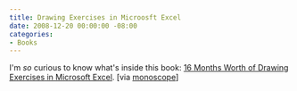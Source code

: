 ```yaml
---
title: Drawing Exercises in Microosft Excel
date: 2008-12-20 00:00:00 -08:00
categories:
- Books
---
```


<p>I'm <em>so</em> curious to know what's inside this book: <a href="http://www.projectno8.com/danielle.html">16 Months Worth of Drawing Exercises in Microsoft Excel</a>. [via <a href="http://www.monoscope.com/2008/12/danielle_aubert_16_months_wort.html">monoscope</a>]</p>
